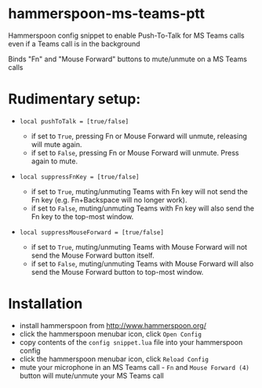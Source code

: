 # hammerspoon-ms-teams-ptt
Hammerspoon config snippet to enable Push-To-Talk for MS Teams calls even if a Teams call is in the background

Binds "Fn" and "Mouse Forward" buttons to mute/unmute on a MS Teams calls

# Rudimentary setup:

- `local pushToTalk = [true/false]`
  - if set to `True`, pressing Fn or Mouse Forward will unmute, releasing will mute again.
  - if set to `False`, pressing Fn or Mouse Forward will unmute. Press again to mute.

- `local suppressFnKey = [true/false]`
  - if set to `True`, muting/unmuting Teams with Fn key will not send the Fn key (e.g. Fn+Backspace will no longer work).
  - if set to `False`, muting/unmuting Teams with Fn key will also send the Fn key to the top-most window.

- `local suppressMouseForward = [true/false]`
  - if set to `True`, muting/unmuting Teams with Mouse Forward will not send the Mouse Forward button itself.
  - if set to `False`, muting/unmuting Teams with Mouse Forward will also send the Mouse Forward button to top-most window.

# Installation
- install hammerspoon from http://www.hammerspoon.org/
- click the hammerspoon menubar icon, click `Open Config`
- copy contents of the `config snippet.lua` file into your hammerspoon config
- click the hammerspoon menubar icon, click `Reload Config`
- mute your microphone in an MS Teams call - `Fn` and `Mouse Forward (4)` button will mute/unmute your MS Teams call
